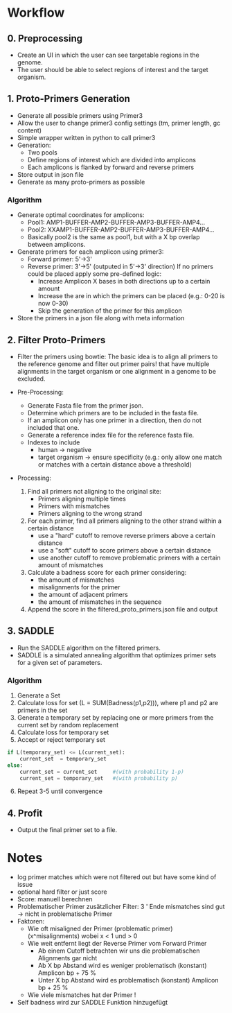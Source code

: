 # Workflow

## 0. Preprocessing
- Create an UI in which the user can see targetable regions in the genome.
- The user should be able to select regions of interest and the target organism.

## 1. Proto-Primers Generation

- Generate all possible primers using Primer3
- Allow the user to change primer3 config settings (tm, primer length, gc content)
- Simple wrapper written in python to call primer3
- Generation:
    - Two pools
    - Define regions of interest which are divided into amplicons
    - Each amplicons is flanked by forward and reverse primers
- Store output in json file
- Generate as many proto-primers as possible

### Algorithm
- Generate optimal coordinates for amplicons:
    - Pool1: AMP1-BUFFER-AMP2-BUFFER-AMP3-BUFFER-AMP4...
    - Pool2: XXAMP1-BUFFER-AMP2-BUFFER-AMP3-BUFFER-AMP4...
    - Basically pool2 is the same as pool1, but with a X bp overlap between amplicons.
- Generate primers for each amplicon using primer3:
    - Forward primer: 5'->3'
    - Reverse primer: 3'->5' (outputed in 5'->3' direction)
    If no primers could be placed apply some pre-defined logic:
        - Increase Amplicon X bases in both directions up to a certain amount
        - Increase the are in which the primers can be placed (e.g.: 0-20 is now 0-30)
        - Skip the generation of the primer for this amplicon
- Store the primers in a json file along with meta information

## 2. Filter Proto-Primers
- Filter the primers using bowtie:
    The basic idea is to align all primers to the reference genome and filter out primer pairs! that have multiple alignments in the target organism or one alignment in a genome to be excluded.

- Pre-Processing:
    - Generate Fasta file from the primer json.
    - Determine which primers are to be included in the fasta file.
    - If an amplicon only has one primer in a direction, then do not included that one.
    - Generate a reference index file for the reference fasta file.
    - Indexes to include
        - human -> negative
        - target organism -> ensure specificity (e.g.: only allow one match or matches with a certain distance above a threshold)

- Processing:
    1. Find all primers not aligning to the original site:
        - Primers aligning multiple times
        - Primers with mismatches
        - Primers aligning to the wrong strand
    2. For each primer, find all primers aligning to the other strand within a certain distance
        - use a "hard" cutoff to remove reverse primers above a certain distance
        - use a "soft" cutoff to score primers above a certain distance
        - use another cutoff to remove problematic primers with a certain amount of mismatches
    3. Calculate a badness score for each primer considering:
        - the amount of mismatches
        - misalignments for the primer
        - the amount of adjacent primers
        - the amount of mismatches in the sequence
    4. Append the score in the filtered_proto_primers.json file and output

## 3. SADDLE
- Run the SADDLE algorithm on the filtered primers.
- SADDLE is a simulated annealing algorithm that optimizes primer sets for a given set of parameters.
### Algorithm
1. Generate a Set
2. Calculate loss for set (L = SUM(Badness(p1,p2))), where p1 and p2 are primers in the set
3. Generate a temporary set by replacing one or more primers from the current set by random replacement
4. Calculate loss for temporary set
5. Accept or reject temporary set
```python
if L(temporary_set) <= L(current_set):
    current_set  = temporary_set
else:
    current_set = current_set     #(with probability 1-p)
    current_set = temporary_set   #(with probability p)
```
6. Repeat 3-5 until convergence

## 4. Profit
- Output the final primer set to a file.


# Notes
- log primer matches which were not filtered out but have some kind of issue
- optional hard filter or just score
- Score: manuell berechnen
- Problematischer Primer zusätzlicher Filter:
    3 ' Ende mismatches sind gut -> nicht in problematische Primer
- Faktoren: 
    - Wie oft misaligned der Primer (problematic primer) (x^misalignments) wobei x < 1 und > 0
    - Wie weit entfernt liegt der Reverse Primer vom Forward Primer
        - Ab einem Cutoff betrachten wir uns die problematischen Alignments gar nicht
        - Ab X bp Abstand wird es weniger problematisch (konstant) Amplicon bp + 75 %
        - Unter X bp Abstand wird es problematisch (konstant) Amplicon bp + 25 %
    - Wie viele mismatches hat der Primer !
- Self badness wird zur SADDLE Funktion hinzugefügt